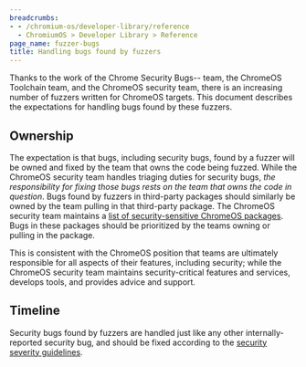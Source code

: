 ```yaml
---
breadcrumbs:
- - /chromium-os/developer-library/reference
  - ChromiumOS > Developer Library > Reference
page_name: fuzzer-bugs
title: Handling bugs found by fuzzers
---
```


Thanks to the work of the Chrome Security Bugs-- team, the ChromeOS Toolchain
team, and the ChromeOS security team, there is an increasing number of fuzzers
written for ChromeOS targets. This document describes the expectations for
handling bugs found by these fuzzers.

## Ownership

The expectation is that bugs, including security bugs, found by a fuzzer will be
owned and fixed by the team that owns the code being fuzzed. While the ChromeOS
security team handles triaging duties for security bugs, *the responsibility
for fixing those bugs rests on the team that owns the code in question*. Bugs
found by fuzzers in third-party packages should similarly be owned by the team
pulling in that third-party package. The ChromeOS security team maintains a
[list of security-sensitive ChromeOS packages]. Bugs in these packages should
be prioritized by the teams owning or pulling in the package.

This is consistent with the ChromeOS position that teams are ultimately
responsible for all aspects of their features, including security; while the
ChromeOS security team maintains security-critical features and services,
develops tools, and provides advice and support.

## Timeline

Security bugs found by fuzzers are handled just like any other
internally-reported security bug, and should be fixed according to the
[security severity guidelines].

[security severity guidelines]: /chromium-os/developer-library/guides/bugs/security-severity-guidelines/

[list of security-sensitive ChromeOS packages]: /chromium-os/developer-library/reference/security/sensitive-chromeos-packages/
